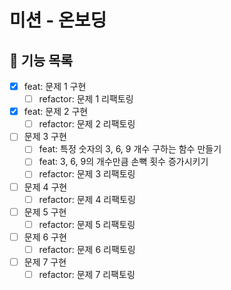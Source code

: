 # 미션 - 온보딩

## 📃 기능 목록

- [x] feat: 문제 1 구현
  - [ ] refactor: 문제 1 리팩토링
- [x] feat: 문제 2 구현
  - [ ] refactor: 문제 2 리팩토링
- [ ] 문제 3 구현
  - [ ] feat: 특정 숫자의 3, 6, 9 개수 구하는 함수 만들기
  - [ ] feat: 3, 6, 9의 개수만큼 손뼉 횟수 증가시키기
  - [ ] refactor: 문제 3 리팩토링
- [ ] 문제 4 구현
  - [ ] refactor: 문제 4 리팩토링
- [ ] 문제 5 구현
  - [ ] refactor: 문제 5 리팩토링
- [ ] 문제 6 구현
  - [ ] refactor: 문제 6 리팩토링
- [ ] 문제 7 구현
  - [ ] refactor: 문제 7 리팩토링
